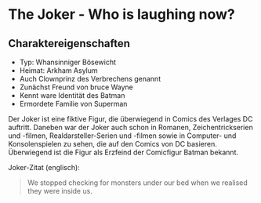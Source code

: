 
# The Joker - Who is laughing now?

## Charaktereigenschaften

* Typ: Whansinniger Bösewicht
* Heimat: Arkham Asylum
* Auch Clownprinz des Verbrechens genannt
* Zunächst Freund von bruce Wayne
* Kennt ware Identität des Batman
* Ermordete Familie von Superman

Der Joker ist eine fiktive Figur, die überwiegend in Comics des Verlages DC auftritt. 
Daneben war der Joker auch schon in Romanen, Zeichentrickserien und -filmen, Realdarsteller-Serien und -filmen sowie in Computer- und Konsolenspielen zu sehen, die auf den Comics von DC basieren. 
Überwiegend ist die Figur als Erzfeind der Comicfigur Batman bekannt. 

Joker-Zitat (englisch):

>We stopped checking for monsters under our bed when we realised they were inside us. 